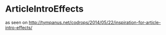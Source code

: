 ArticleIntroEffects
===================

as seen on http://tympanus.net/codrops/2014/05/22/inspiration-for-article-intro-effects/
